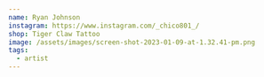 ```yaml
---
name: Ryan Johnson
instagram: https://www.instagram.com/_chico801_/
shop: Tiger Claw Tattoo
image: /assets/images/screen-shot-2023-01-09-at-1.32.41-pm.png
tags:
  - artist
---
```

